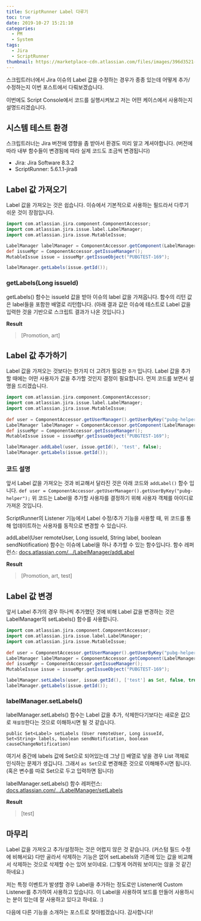 ```yaml
---
title: ScriptRunner Label 다루기
toc: true
date: 2019-10-27 15:21:10
categories:
  - PM
  - System
tags:
  - Jira
  - ScriptRunner
thumbnail: https://marketplace-cdn.atlassian.com/files/images/396d3521-7734-4137-9a47-d7afedf1ea18.png
---
```


스크립트러너에서 Jira 이슈의 Label 값을 수정하는 경우가 종종 있는데 어떻게 추가/수정하는지
이번 포스트에서 다뤄보겠습니다.

이번에도 Script Console에서 코드를 실행시켜보고 저는 어떤 케이스에서 사용하는지 설명드리겠습니다.

## 시스템 테스트 환경

스크립트러너는 Jira 버전에 영향을 좀 받아서 환경도 미리 알고 계셔야합니다.
(버전에 따라 내부 함수들이 변경됨에 따라 실제 코드도 조금씩 변경됩니다)

- Jira: Jira Software 8.3.2
- ScriptRunner: 5.6.1.1-jira8

## Label 값 가져오기

Label 값을 가져오는 것은 쉽습니다.
이슈에서 기본적으로 사용하는 필드라서 다루기 쉬운 것이 장점입니다.

```groovy
import com.atlassian.jira.component.ComponentAccessor;
import com.atlassian.jira.issue.label.LabelManager;
import com.atlassian.jira.issue.MutableIssue;

LabelManager labelManager = ComponentAccessor.getComponent(LabelManager);
def issueMgr = ComponentAccessor.getIssueManager();
MutableIssue issue = issueMgr.getIssueObject("PUBGTEST-169");

labelManager.getLabels(issue.getId());
```

### getLabels(Long issueId)

getLabels() 함수는 issueId 값을 받아 이슈의 label 값을 가져옵니다.
함수의 리턴 값은 label들을 포함한 배열로 리턴합니다.
(아래 결과 값은 이슈에 테스트로 Label 값을 입력한 것을 기반으로 스크립트 결과가 나온 것입니다.)

**Result**
> [Promotion, art]

## Label 값 추가하기

Label 값을 가져오는 것보다는 한가지 더 고려가 필요한 `추가` 입니다.
Label 값을 추가할 때에는 어떤 사용자가 값을 추가할 것인지 결정이 필요합니다.
먼저 코드를 보면서 설명을 드리겠습니다.

```groovy
import com.atlassian.jira.component.ComponentAccessor;
import com.atlassian.jira.issue.label.LabelManager;
import com.atlassian.jira.issue.MutableIssue;
  
def user = ComponentAccessor.getUserManager().getUserByKey("pubg-helper");
LabelManager labelManager = ComponentAccessor.getComponent(LabelManager);
def issueMgr = ComponentAccessor.getIssueManager();
MutableIssue issue = issueMgr.getIssueObject("PUBGTEST-169");

labelManager.addLabel(user, issue.getId(), 'test', false);
labelManager.getLabels(issue.getId());
```

### 코드 설명

앞서 Label 값을 가져오는 것과 비교해서 달라진 것은 아래 코드와 `addLabel()` 함수 입니다.
`def user = ComponentAccessor.getUserManager().getUserByKey("pubg-helper");`
위 코드는 Label을 추가할 사용자를 결정하기 위해 사용자 객체를 아이디로 가져온 것입니다.

ScriptRunner의 Listener 기능에서 Label 수정/추가 기능을 사용할 때,
위 코드를 통해 업데이트하는 사용자를 동적으로 변경할 수 있습니다.

addLabel(User remoteUser, Long issueId, String label, boolean sendNotification) 함수는 이슈에 Label을 하나 추가할 수 있는 함수입니다.
함수 레퍼런스: [docs.atlassian.com/.../LabelManager/addLabel](https://docs.atlassian.com/DAC/javadoc/jira/reference/com/atlassian/jira/issue/label/LabelManager.html#addLabel(com.atlassian.crowd.embedded.api.User,%20java.lang.Long,%20java.lang.String,%20boolean))

**Result**
> [Promotion, art, test]

## Label 값 변경

앞서 Label 추가의 경우 하나씩 추가했던 것에 비해 Label 값을 변경하는 것은 LabelManager의 setLabels() 함수를 사용합니다.

```groovy
import com.atlassian.jira.component.ComponentAccessor;
import com.atlassian.jira.issue.label.LabelManager;
import com.atlassian.jira.issue.MutableIssue;
  
def user = ComponentAccessor.getUserManager().getUserByKey("pubg-helper");
LabelManager labelManager = ComponentAccessor.getComponent(LabelManager);
def issueMgr = ComponentAccessor.getIssueManager();
MutableIssue issue = issueMgr.getIssueObject("PUBGTEST-169");

labelManager.setLabels(user, issue.getId(), ['test'] as Set, false, true);
labelManager.getLabels(issue.getId());
```

### labelManager.setLabels()

labelManager.setLabels() 함수는 Label 값을 추가, 삭제한다기보다는
새로운 값으로 `재설정`한다는 것으로 이해하시면 될 것 같습니다.

`public Set<Label> setLabels (User remoteUser, Long issueId, Set<String> labels, boolean sendNotification, boolean causeChangeNotification)`

여기서 중간에 labels 값에 Set으로 되어있는데 그냥 [] 배열로 넣을 경우 List 객체로 인식하는 문제가 생깁니다.
그래서 `as Set`으로 변경해준 것으로 이해해주시면 됩니다. (혹은 변수를 따로 Set으로 두고 입력하면 됩니다)

labelManager.setLabels() 함수 레퍼런스: [docs.atlassian.com/.../LabelManager/setLabels](https://docs.atlassian.com/DAC/javadoc/jira/reference/com/atlassian/jira/issue/label/LabelManager.html#setLabels(com.atlassian.crowd.embedded.api.User,%20java.lang.Long,%20java.util.Set%3Cjava.lang.String%3E,%20boolean,%20boolean))

**Result**
> [test]

## 마무리

Label 값을 가져오고 추가/설정하는 것은 어렵지 않은 것 같습니다. (커스텀 필드 수정에 비해서요)
다만 골라서 삭제하는 기능은 없어 setLabels와 기존에 있는 값을 비교해서 삭제하는 것으로 삭제할 수는 있어 보이네요. (그렇게 어려워 보이지는 않을 것 같긴 하네요.)

저는 특정 이벤트가 발생할 경우 Label을 추가하는 정도로만 Listener에 Custom Listener를 추가하여 사용하고 있습니다. 이 Label을 사용하여 보드를 만들어 사용하시는 분이 있는데 잘 사용하고 있다고 하네요. :)

다음에 다른 기능을 소개하는 포스트로 찾아뵙겠습니다.
감사합니다!